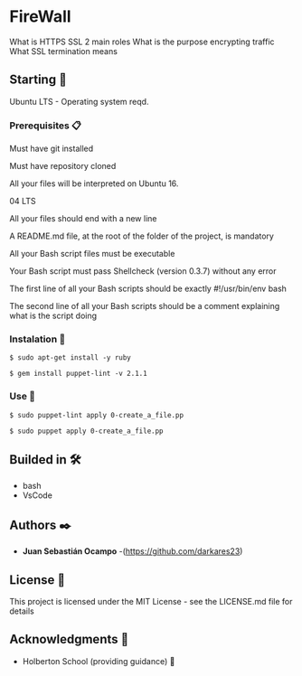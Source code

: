 # FireWall
What is HTTPS SSL 2 main roles
What is the purpose encrypting traffic
What SSL termination means

## Starting 🚀

Ubuntu LTS - Operating system reqd.


### Prerequisites 📋

Must have git installed

Must have repository cloned

All your files will be interpreted on Ubuntu 16.

04 LTS

All your files should end with a new line

A README.md file, at the root of the folder of 
the project, is mandatory

All your Bash script files must be executable

Your Bash script must pass Shellcheck (version 0.3.7) without any error

The first line of all your Bash scripts should be exactly #!/usr/bin/env bash

The second line of all your Bash scripts should be a comment explaining what is the script doing

### Instalation 🔧

```
$ sudo apt-get install -y ruby
```
```
$ gem install puppet-lint -v 2.1.1
```
### Use 🔧
```
$ sudo puppet-lint apply 0-create_a_file.pp
```
```
$ sudo puppet apply 0-create_a_file.pp
```

## Builded in 🛠️

* bash
* VsCode

## Authors ✒️


* **Juan Sebastián Ocampo** -(https://github.com/darkares23)

## License 📄

This project is licensed under the MIT License - see the LICENSE.md file for details

## Acknowledgments 🎁

* Holberton School (providing guidance) 📢